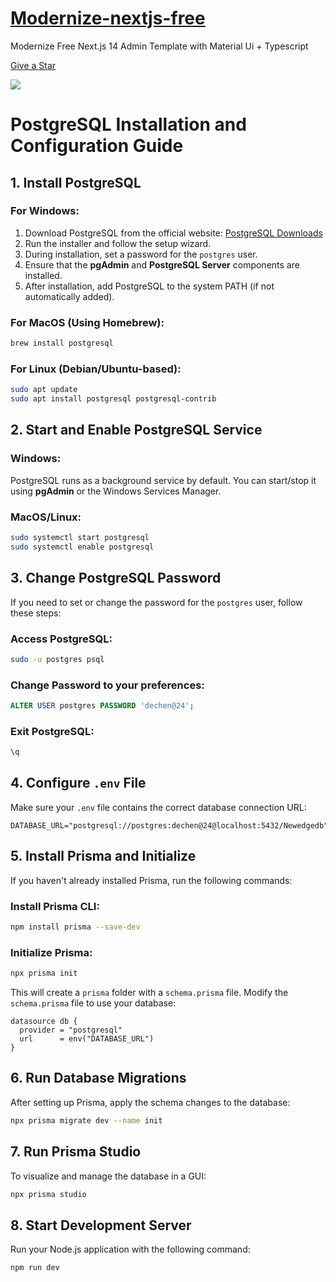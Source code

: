 # <a href="https://modernize-nextjs-free.vercel.app/?ref=5">Modernize-nextjs-free</a>
Modernize Free Next.js 14 Admin Template with Material Ui + Typescript 
<!-- Place this tag where you want the button to render. -->
<a class="github-button" href="https://github.com/adminmart/Modernize-Nextjs-Free" data-color-scheme="no-preference: light; light: light; dark: dark;" data-icon="octicon-star" data-size="large" aria-label="Star adminmart/Modernize-Nextjs-Free on GitHub">Give a Star</a>
<!-- Main image of Template -->

  <img src="https://adminmart.com/wp-content/uploads/2023/03/modernize-free-next-js-admin-template.png" />



# PostgreSQL Installation and Configuration Guide

## 1. Install PostgreSQL

### **For Windows:**
1. Download PostgreSQL from the official website: [PostgreSQL Downloads](https://www.postgresql.org/download/)
2. Run the installer and follow the setup wizard.
3. During installation, set a password for the `postgres` user.
4. Ensure that the **pgAdmin** and **PostgreSQL Server** components are installed.
5. After installation, add PostgreSQL to the system PATH (if not automatically added).

### **For MacOS (Using Homebrew):**
```sh
brew install postgresql
```

### **For Linux (Debian/Ubuntu-based):**
```sh
sudo apt update
sudo apt install postgresql postgresql-contrib
```

## 2. Start and Enable PostgreSQL Service

### **Windows:**
PostgreSQL runs as a background service by default. You can start/stop it using **pgAdmin** or the Windows Services Manager.

### **MacOS/Linux:**
```sh
sudo systemctl start postgresql
sudo systemctl enable postgresql
```

## 3. Change PostgreSQL Password
If you need to set or change the password for the `postgres` user, follow these steps:

### **Access PostgreSQL:**
```sh
sudo -u postgres psql
```

### **Change Password to your preferences:**
```sql
ALTER USER postgres PASSWORD 'dechen@24';
```

### **Exit PostgreSQL:**
```sql
\q
```

## 4. Configure `.env` File
Make sure your `.env` file contains the correct database connection URL:

```env
DATABASE_URL="postgresql://postgres:dechen@24@localhost:5432/Newedgedb"
```

## 5. Install Prisma and Initialize
If you haven't already installed Prisma, run the following commands:

### **Install Prisma CLI:**
```sh
npm install prisma --save-dev
```

### **Initialize Prisma:**
```sh
npx prisma init
```

This will create a `prisma` folder with a `schema.prisma` file. Modify the `schema.prisma` file to use your database:

```prisma
datasource db {
  provider = "postgresql"
  url      = env("DATABASE_URL")
}
```

## 6. Run Database Migrations
After setting up Prisma, apply the schema changes to the database:

```sh
npx prisma migrate dev --name init
```

## 7. Run Prisma Studio
To visualize and manage the database in a GUI:

```sh
npx prisma studio
```

## 8. Start Development Server
Run your Node.js application with the following command:

```sh
npm run dev
```


